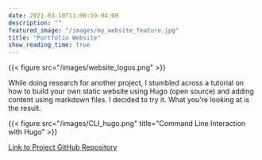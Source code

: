 ```yaml
---
date: 2021-03-10T11:00:59-04:00
description: ""
featured_image: "/images/my_website_feature.jpg"
title: "Portfolio Website"
show_reading_time: true
---
```

{{< figure src="/images/website_logos.png" >}}

While doing research for another project, I stumbled across a tutorial on how to build your own static website using Hugo (open source) and adding content using markdown files. I decided to try it. What you're looking at is the result.  






{{< figure src="/images/CLI_hugo.png" title="Command Line Interaction with Hugo" >}}

[Link to Project GitHub Repository](https://github.com/kpiatti/portfolioSite)
